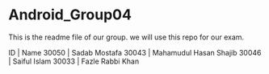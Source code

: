 # Android_Group04
This is the readme file of our group. we will use this repo for our exam.

ID | Name
30050 | Sadab Mostafa
30043 |	Mahamudul Hasan Shajib
30046 |	Saiful Islam
30033 |	Fazle Rabbi Khan
